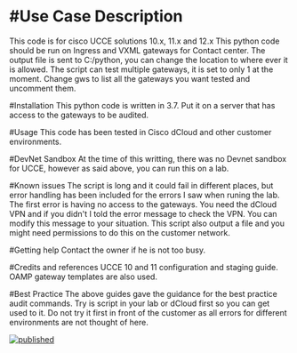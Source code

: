 # #Use Case Description
This code is for cisco UCCE solutions 10.x, 11.x and 12.x
This python code should be run on Ingress and VXML gateways for Contact center.
The output file is sent to C:/python, you can change the location to where ever it is allowed.
The script can test multiple gateways, it is set to only 1 at the moment. Change gws to list all the gateways you want tested and uncomment them.

#Installation
This python code is written in 3.7. Put it on a server that has access to the gateways to be audited.

#Usage
This code has been tested in Cisco dCloud and other customer environments.

#DevNet Sandbox
At the time of this writting, there was no Devnet sandbox for UCCE, however as said above, you can run this on a lab.

#Known issues
The script is long and it could fail in different places, but error handling has been included for the errors I saw when runing the lab. The first error is having no access to the gateways. You need the dCloud VPN and if you didn't I told the error message to check the VPN. You can modify this message to your situation. This script also output a file and you might need permissions to do this on the customer network.

#Getting help 
Contact the owner if he is not too busy.

#Credits and references
UCCE 10 and 11 configuration and staging guide.
OAMP gateway templates are also used.

#Best Practice
The above guides gave the guidance for the best practice audit commands.
Try is script in your lab or dCloud first so you can get used to it. Do not try it first in front of the customer as all errors for different environments are not thought of here.


[![published](https://static.production.devnetcloud.com/codeexchange/assets/images/devnet-published.svg)](https://developer.cisco.com/codeexchange/github/repo/wags69a/Audit-UCCE-Gateways)
